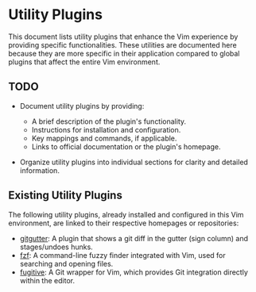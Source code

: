 # Utility Plugins

This document lists utility plugins that enhance the Vim experience by
providing specific functionalities. These utilities are documented here
because they are more specific in their application compared to global plugins
that affect the entire Vim environment.

## TODO

* Document utility plugins by providing:
  - A brief description of the plugin's functionality.
  - Instructions for installation and configuration.
  - Key mappings and commands, if applicable.
  - Links to official documentation or the plugin's homepage.

* Organize utility plugins into individual sections for clarity and detailed information.

## Existing Utility Plugins

The following utility plugins, already installed and configured in this Vim
environment, are linked to their respective homepages or repositories:

* [gitgutter](https://github.com/airblade/vim-gitgutter): A plugin that shows
    a git diff in the gutter (sign column) and stages/undoes hunks.
* [fzf](https://github.com/junegunn/fzf): A command-line fuzzy finder
    integrated with Vim, used for searching and opening files.
* [fugitive](https://github.com/tpope/vim-fugitive): A Git wrapper for Vim,
    which provides Git integration directly within the editor.
